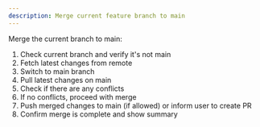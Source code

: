 ```yaml
---
description: Merge current feature branch to main
---
```


Merge the current branch to main:

1. Check current branch and verify it's not main
2. Fetch latest changes from remote
3. Switch to main branch
4. Pull latest changes on main
5. Check if there are any conflicts
6. If no conflicts, proceed with merge
7. Push merged changes to main (if allowed) or inform user to create PR
8. Confirm merge is complete and show summary
